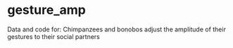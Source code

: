 # gesture_amp
Data and code for: Chimpanzees and bonobos adjust the amplitude of their gestures to their social partners
